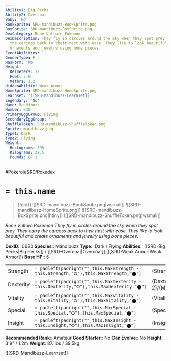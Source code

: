 ```yaml
---
Ability1: Big Pecks
Ability2: Overcoat
Baby: 'No'
BookSprite: SRD-mandibuzz-BookSprite.png
BoxSprite: SRD-mandibuzz-BoxSprite.png
DexCategory: Bone Vulture Pokemon
DexDescription: They fly in circles around the sky when they spot prey. They carry
  the carcass back to their nest with ease. They like to look beautiful and create
  ornaments and jewelry using bone pieces.
EventAbilities: ''
GenderType: F
HasForm: 'No'
Height:
  Deimeters: 12
  Feet: 3.9
  Meters: 1.2
HiddenAbility: Weak Armor
HomeSprite: SRD-mandibuzz-HomeSprite.png
Learnset: '[[SRD-Mandibuzz-Learnset]]'
Legendary: 'No'
Name: Mandibuzz
Number: 630
PrimaryEggGroup: Flying
SecondaryEggGroup: ''
ShuffleToken: SRD-mandibuzz-ShuffleToken.png
Sprite: mandibuzz.png
Type1: Dark
Type2: Flying
Weight:
  Hectograms: 395
  Kilograms: 39.5
  Pounds: 87.1
---
```


#PokeroleSRD/Pokedex

# `= this.name`

> [!grid]
> ![[SRD-mandibuzz-BookSprite.png|wsmall]]
> ![[SRD-mandibuzz-HomeSprite.png]]
> ![[SRD-mandibuzz-BoxSprite.png|htiny]]
> ![[SRD-mandibuzz-ShuffleToken.png|wsmall]]


*Bone Vulture Pokemon*
*They fly in circles around the sky when they spot prey. They carry the carcass back to their nest with ease. They like to look beautiful and create ornaments and jewelry using bone pieces.*

**DexID**:: 0630
**Species**:: Mandibuzz
**Type**:: Dark / Flying
**Abilities**:: [[SRD-Big Pecks|Big Pecks]] / [[SRD-Overcoat|Overcoat]] ([[SRD-Weak Armor|Weak Armor]])
**Base HP**:: 5

|           |                                                                                        |                                          |
| --------- | -------------------------------------------------------------------------------------- | ---------------------------------------- |
| Strength  | `= padleft(padright("",this.MaxStrength - this.Strength,"⭘"),this.MaxStrength,"⬤")`    | (Strength::2)/(MaxStrength::4)   |
| Dexterity | `= padleft(padright("",this.MaxDexterity - this.Dexterity,"⭘"),this.MaxDexterity,"⬤")` | (Dexterity:: 2)/(MaxDexterity::5) |
| Vitality  | `= padleft(padright("",this.MaxVitality - this.Vitality,"⭘"),this.MaxVitality,"⬤")`    | (Vitality::3)/(MaxVitality::6)   |
| Special   | `= padleft(padright("",this.MaxSpecial - this.Special,"⭘"),this.MaxSpecial,"⬤")`       | (Special::2)/(MaxSpecial::4)     |
| Insight   | `= padleft(padright("",this.MaxInsight - this.Insight,"⭘"),this.MaxInsight,"⬤")`       | (Insight::3)/(MaxInsight::6)     |


**Recommended Rank**:: Amateur
**Good Starter**:: No
**Can Evolve**:: No
**Height**: 3'9" / 1.2m
**Weight**: 87.1lbs / 39.5kg

![[SRD-Mandibuzz-Learnset]]